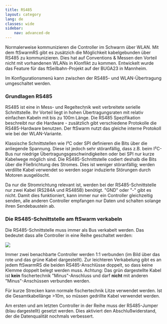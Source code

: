 ```yaml
---
title: RS485
layout: category
lang: de
classes: wide
sidebar:
    nav: advanced-de
---
```

Normalerweise kommunizieren die Controller im Schwarm über WLAN. Mit dem ftSwarmRS gibt es zusätzich die Möglichkeit kabelgebunden über RS485 zu kommunizieren. Dies hat auf Conventions & Messen den Vorteil nicht mit vorhandenen WLANs in Klonflikt zu kommen. Entwickelt wurde das Feature für das ftSeilbahn-Projekt auf der BUGA23 in Mannheim.

Im Konfigurationsmenü kann zwischen der RS485- und WLAN-Übertragung umgeschaltet werden. 

### Grundlagen RS485

RS485 ist eine in Mess- und Regeltechnik weit verbreitete serielle Schnittstelle. Ihr Vorteil liegt in hohen Übertragungsraten mit relativ einfachen Kabeln mit bis zu 100m Länge. Die RS485 Spezifikation beschreibt nur die Hardware - zusätzlich gibt verschiedene Protokolle die RS485-Hardware benutzen. Der ftSwarm nutzt das gleiche interne Protokoll wie bei der WLAN-Variante.  

Klassische Schnittstellen wie I²C oder SPI definieren die Bits über die anliegende Spannung. Diese ist jedoch sehr störanfällig, dass z.B. beim I²C-Bus nur niedrige Übertragungsgeschwindigkeiten oder bei SPI nur kurze Kabelwege möglich sind. Die RS485-Schnittstelle codiert deshalb die Bits über die Fließrichtung des Stromes. Dies ist weniger störanfällig; werden verdillte Kabel verwendet so werden sogar induzierte Störungen durch Motoren ausgelöscht.

Da nur die Stromrichtung relevant ist, werden bei der RS485-Schnittstelle nur zwei Kabel (RS284A und RS485B) benötigt. "GND" oder "-" gibt es nicht. Damit dies funktioniert, kann immer nur ein Controller gleichzeitig senden, alle anderen Controller empfangen nur Daten und schalten solange ihren Sendebaustein ab. 

### Die RS485-Schnittstelle am ftSwarm verkabeln

Die RS485-Schnittstelle muss immer als Bus verkabelt werden. Das bedeutet dass alle Controller in eine Reihe geschaltet werden:

![](/assets/img/rs485.png)

Immer zwei benachbarte Controller werden 1:1 verbunden (im Bild über das rote und das grüne Kabel dargestellt). Zur leichteren Verkabelung gibt es an jedem ftSwarmRS die beiden RS485-Anschlüsse doppelt, so dass keine Klemme doppelt belegt werden muss. Achtung: Das grün dargestellte Kabel ist **kein** fischertechnik "Minus"-Anschluss und darf **nicht** mit anderen "Minus"-Anschüssen verbunden werden.

Für kurze Strecken kann normale fischertechnik Litze verwendet werden. Ist die Gesamtkabellänge >10m, so müssen gedrillte Kabel verwendet werden.

Am ersten und am letzten Controller in der Reihe muss der RS485-Jumper (blau dargestellt) gesetzt werden. Dies aktiviert den Abschlußwiderstand, der die Datenqualität nochmals verbessert. 